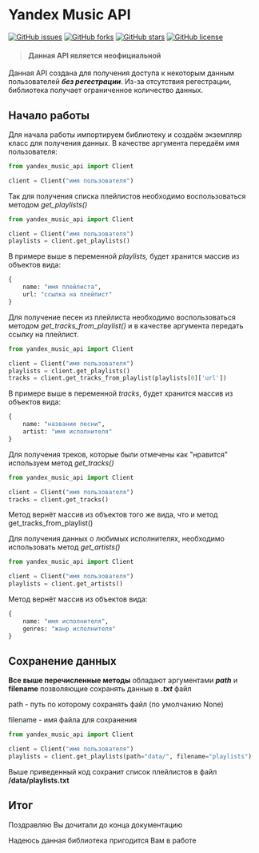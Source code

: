 # Yandex Music API

[![GitHub issues](https://img.shields.io/github/issues/Veter-ok/yandex-music-api)](https://github.com/Veter-ok/yandex-music-api/issues) [![GitHub forks](https://img.shields.io/github/forks/Veter-ok/yandex-music-api)](https://github.com/Veter-ok/yandex-music-api/network) [![GitHub stars](https://img.shields.io/github/stars/Veter-ok/yandex-music-api)](https://github.com/Veter-ok/yandex-music-api/stargazers) [![GitHub license](https://img.shields.io/github/license/Veter-ok/yandex-music-api)](https://github.com/Veter-ok/yandex-music-api)

> #### Данная API является неофициальной

Данная API создана для получения доступа к некоторым данным пользователей ***без регестрации***. Из-за отсутствия регестрации, библиотека получает ограниченное количество данных.

## Начало работы

Для начала работы импортируем библиотеку и создаём экземпляр класс для получения данных. В качестве аргумента передаём имя пользователя:

```python
from yandex_music_api import Client

client = Client("имя пользователя")
```

Так для получения списка плейлистов необходимо воспользоваться методом *get_playlists()*

```python
from yandex_music_api import Client

client = Client("имя пользователя")
playlists = client.get_playlists()
```

В примере выше в переменной *playlists,* будет хранится массив из объектов вида:

```python
{
    name: "имя плейлиста",
    url: "ссылка на плейлист"
}
```

Для получение песен из плейлиста необходимо воспользоваться методом *get_tracks_from_playlist()* и в качестве аргумента передать ссылку на плейлист.

```python
from yandex_music_api import Client

client = Client("имя пользователя")
playlists = client.get_playlists()
tracks = client.get_tracks_from_playlist(playlists[0]['url'])
```

В примере выше в переменной *tracks*, будет хранится массив из объектов вида:

```python
{
    name: "название песни",
    artist: "имя исполнителя"
}
```

Для получения треков, которые были отмечены как "нравится" используем метод *get_tracks()*

```python
from yandex_music_api import Client

client = Client("имя пользователя")
tracks = client.get_tracks()
```

Метод вернёт массив из объектов того же вида, что и метод get_tracks_from_playlist()

Для получения данных о любимых исполнителях, необходимо использовать метод *get_artists()*

```python
from yandex_music_api import Client

client = Client("имя пользователя")
playlists = client.get_artists()
```

Метод вернёт массив из объектов вида:

```python
{
    name: "имя исполнителя",
    genres: "жанр исполнителя"
}
```

## Сохранение данных

**Все выше перечисленные методы** обладают аргументами ***path*** и **filename** позволяющие сохранять данные в ***.txt*** файл

path - путь по которому сохранять файл (по умолчанию None)

filename - имя файла для сохранения

```python
from yandex_music_api import Client

client = Client("имя пользователя")
playlists = client.get_playlists(path="data/", filename="playlists")
```

Выше приведенный код сохранит список плейлистов в файл **/data/playlists.txt**

## Итог

Поздравляю Вы дочитали до конца документацию

Надеюсь данная библиотека пригодится Вам в работе

